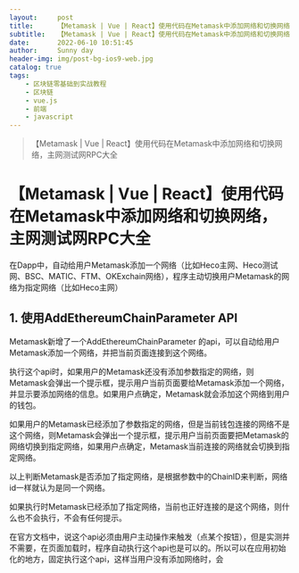 ```yaml
---
layout:     post
title:      【Metamask | Vue | React】使用代码在Metamask中添加网络和切换网络，主网测试网RPC大全
subtitle:   【Metamask | Vue | React】使用代码在Metamask中添加网络和切换网络，主网测试网RPC大全
date:       2022-06-10 10:51:45
author:     Sunny day
header-img: img/post-bg-ios9-web.jpg
catalog: true
tags:
    - 区块链零基础到实战教程
    - 区块链
    - vue.js
    - 前端
    - javascript
---
```


>【Metamask | Vue | React】使用代码在Metamask中添加网络和切换网络，主网测试网RPC大全

# 【Metamask | Vue | React】使用代码在Metamask中添加网络和切换网络，主网测试网RPC大全

在Dapp中，自动给用户Metamask添加一个网络（比如Heco主网、Heco测试网、BSC、MATIC、FTM、OKExchain网络），程序主动切换用户Metamask的网络为指定网络（比如Heco主网）

## 1. 使用AddEthereumChainParameter API

Metamask新增了一个AddEthereumChainParameter 的api，可以自动给用户Metamask添加一个网络，并把当前页面连接到这个网络。

执行这个api时，如果用户的Metamask还没有添加参数指定的网络，则Metamask会弹出一个提示框，提示用户当前页面要给Metamask添加一个网络，并显示要添加网络的信息。如果用户点确定，Metamask就会添加这个网络到用户的钱包。

如果用户的Metamask已经添加了参数指定的网络，但是当前钱包连接的网络不是这个网络，则Metamask会弹出一个提示框，提示用户当前页面要把Metamask的网络切换到指定网络，如果用户点确定，Metamask当前连接的网络就会切换到指定网络。

以上判断Metamask是否添加了指定网络，是根据参数中的ChainID来判断，网络id一样就认为是同一个网络。

如果执行时Metamask已经添加了指定网络，当前也正好连接的是这个网络，则什么也不会执行，不会有任何提示。

在官方文档中，说这个api必须由用户主动操作来触发（点某个按钮），但是实测并不需要，在页面加载时，程序自动执行这个api也是可以的。所以可以在应用初始化的地方，固定执行这个api，这样当用户没有添加网络时，会

